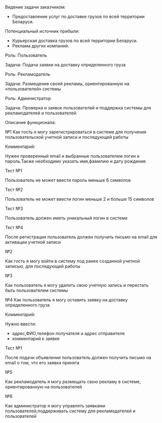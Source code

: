Видение задачи заказчиком:
-  Предоставление услуг по доставке грузов по всей территории Беларуси.

Потенциальный источник прибыли:
- Курьерская доставка грузов по всей территории Беларуси.
- Реклама других компаний.

Роль: Пользователь

Задача: Подача заявки на доставку определенного груза

Роль: Рекламодатель

Задача: Размещение своей рекламы, ориентированную на «пользователей» системы 

Роль: Администратор

Задача: Проверка и заявок пользователей и поддержка системы для рекламодателей и пользователей



Описание функционала:

№1
Как гость я могу зарегистрироваться в системе для получения пользовательской учетной записи и последующей работы 

Комментарий:

Нужен проверенный email и выбранные пользователем логин и пароль.Также необходимо указать имя,фамилию и дату рождения.

Тест №1

Пользователь не может ввести пароль меньше 6 символов

Тест №2

Пользователь не может ввести логин меньше 2 и больше 15 символов

Тест №3 

Пользователь должен иметь уникальный логин в системе

Тест №4
	
После регистрации пользователь должен получить письмо на email для активации учетной записи 

№2

Как гость я могу войти в систему под ранее созданной учетной записью, для последующей работы

№3

Как пользователь я могу удалить свою учетную запись и перестать быть пользователем системы

№4
Как пользователь я могу оставить заявку на доставку определенного груза

Комментарий:

Нужно ввести:
- адрес,ФИО,телефон получателя и адрес отправителя
- комментарий к заявке

Тест №1

После подачи объявления пользователь должен получить письмо на email о том, что его заявка принята  

№5

Как рекламодатель я могу размещать свою рекламу в системе, ориентированную на пользователей

№6

Как администратор я могу управлять заявками пользователей,поддерживать систему для рекламодателей и пользователей
